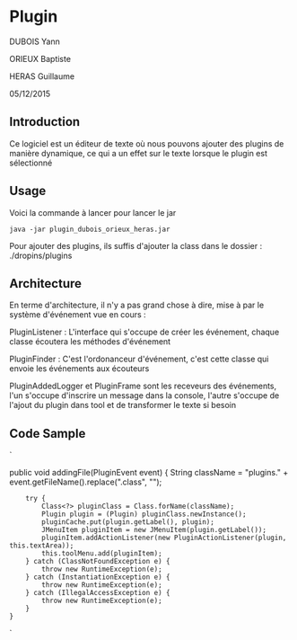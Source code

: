 # Plugin

DUBOIS Yann

ORIEUX Baptiste

HERAS Guillaume

05/12/2015

## Introduction

Ce logiciel est un éditeur de texte où nous pouvons ajouter des plugins de manière dynamique,
ce qui a un effet sur le texte lorsque le plugin est sélectionné

## Usage

Voici la commande à lancer pour lancer le jar

`java -jar plugin_dubois_orieux_heras.jar`

Pour ajouter des plugins, ils suffis d'ajouter la class dans le dossier : ./dropins/plugins

## Architecture

En terme d'architecture, il n'y a pas grand chose à dire, mise à par le système d'événement
vue en cours :

PluginListener : L'interface qui s'occupe de créer les événement, chaque classe écoutera les
méthodes d'événement

PluginFinder : C'est l'ordonanceur d'événement, c'est cette classe qui envoie les événements aux
écouteurs

PluginAddedLogger et PluginFrame sont les receveurs des événements, l'un s'occupe d'inscrire un
message dans la console, l'autre s'occupe de l'ajout du plugin dans tool et de transformer le texte
si besoin

## Code Sample

`

public void addingFile(PluginEvent event) {
		String className = "plugins." + event.getFileName().replace(".class", "");
		
		try {
			Class<?> pluginClass = Class.forName(className);
			Plugin plugin = (Plugin) pluginClass.newInstance();
			pluginCache.put(plugin.getLabel(), plugin);
			JMenuItem pluginItem = new JMenuItem(plugin.getLabel());
			pluginItem.addActionListener(new PluginActionListener(plugin, this.textArea));
			this.toolMenu.add(pluginItem);
		} catch (ClassNotFoundException e) {
			throw new RuntimeException(e);
		} catch (InstantiationException e) {
			throw new RuntimeException(e);
		} catch (IllegalAccessException e) {
			throw new RuntimeException(e);
		}
	}
`